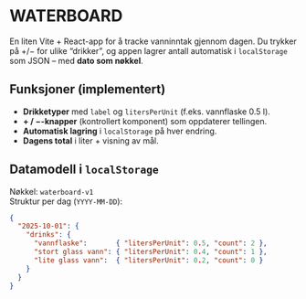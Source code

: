# WATERBOARD

En liten Vite + React-app for å tracke vanninntak gjennom dagen. Du trykker på +/− for ulike “drikker”, og appen lagrer antall automatisk i `localStorage` som JSON – med **dato som nøkkel**.

## Funksjoner (implementert)
- **Drikketyper** med `label` og `litersPerUnit` (f.eks. vannflaske 0.5 l).
- **+ / −-knapper** (kontrollert komponent) som oppdaterer tellingen.
- **Automatisk lagring** i `localStorage` på hver endring.
- **Dagens total** i liter + visning av mål.

## Datamodell i `localStorage`
Nøkkel: `waterboard-v1`  
Struktur per dag (`YYYY-MM-DD`):
```json
{
  "2025-10-01": {
    "drinks": {
      "vannflaske":       { "litersPerUnit": 0.5, "count": 2 },
      "stort glass vann": { "litersPerUnit": 0.4, "count": 1 },
      "lite glass vann":  { "litersPerUnit": 0.2, "count": 0 }
    }
  }
}
